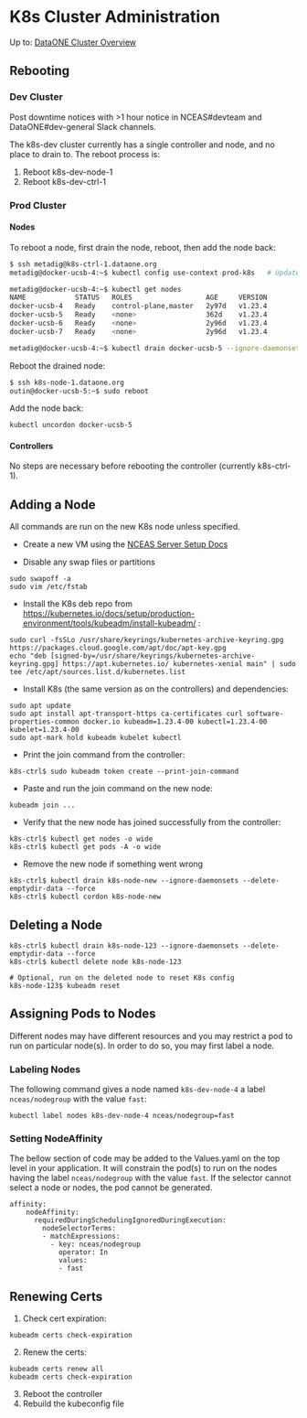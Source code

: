 # K8s Cluster Administration

Up to: [DataONE Cluster Overview](../cluster-overview.md)


## Rebooting

### Dev Cluster
Post downtime notices with >1 hour notice in NCEAS#devteam and DataONE#dev-general Slack channels.

The k8s-dev cluster currently has a single controller and node, and no place to drain to. The reboot process is:
1. Reboot k8s-dev-node-1
2. Reboot k8s-dev-ctrl-1

### Prod Cluster
#### Nodes
To reboot a node, first drain the node, reboot, then add the node back:
```bash
$ ssh metadig@k8s-ctrl-1.dataone.org
metadig@docker-ucsb-4:~$ kubectl config use-context prod-k8s   # Update ~metadig/.kube/config if this fails

metadig@docker-ucsb-4:~$ kubectl get nodes
NAME            STATUS   ROLES                  AGE     VERSION
docker-ucsb-4   Ready    control-plane,master   2y97d   v1.23.4
docker-ucsb-5   Ready    <none>                 362d    v1.23.4
docker-ucsb-6   Ready    <none>                 2y96d   v1.23.4
docker-ucsb-7   Ready    <none>                 2y96d   v1.23.4

metadig@docker-ucsb-4:~$ kubectl drain docker-ucsb-5 --ignore-daemonsets --delete-emptydir-data --force
```

Reboot the drained node:
```bash
$ ssh k8s-node-1.dataone.org
outin@docker-ucsb-5:~$ sudo reboot
```

Add the node back:
```bash
kubectl uncordon docker-ucsb-5
```

#### Controllers
No steps are necessary before rebooting the controller (currently k8s-ctrl-1).


## Adding a Node

All commands are run on the new K8s node unless specified.

- Create a new VM using the [NCEAS Server Setup Docs]( https://github.nceas.ucsb.edu/NCEAS/Computing/blob/master/server_setup.md)

- Disable any swap files or partitions
```
sudo swapoff -a
sudo vim /etc/fstab
```

- Install the K8s deb repo from https://kubernetes.io/docs/setup/production-environment/tools/kubeadm/install-kubeadm/ :
```
sudo curl -fsSLo /usr/share/keyrings/kubernetes-archive-keyring.gpg https://packages.cloud.google.com/apt/doc/apt-key.gpg
echo "deb [signed-by=/usr/share/keyrings/kubernetes-archive-keyring.gpg] https://apt.kubernetes.io/ kubernetes-xenial main" | sudo tee /etc/apt/sources.list.d/kubernetes.list
```

- Install K8s (the same version as on the controllers) and dependencies:
```
sudo apt update
sudo apt install apt-transport-https ca-certificates curl software-properties-common docker.io kubeadm=1.23.4-00 kubectl=1.23.4-00 kubelet=1.23.4-00
sudo apt-mark hold kubeadm kubelet kubectl
```

- Print the join command from the controller:
```
k8s-ctrl$ sudo kubeadm token create --print-join-command
```

- Paste and run the join command on the new node:
```
kubeadm join ...
```

- Verify that the new node has joined successfully from the controller:
```
k8s-ctrl$ kubectl get nodes -o wide
k8s-ctrl$ kubectl get pods -A -o wide
```

- Remove the new node if something went wrong
```
k8s-ctrl$ kubectl drain k8s-node-new --ignore-daemonsets --delete-emptydir-data --force
k8s-ctrl$ kubectl cordon k8s-node-new
```


## Deleting a Node
```
k8s-ctrl$ kubectl drain k8s-node-123 --ignore-daemonsets --delete-emptydir-data --force
k8s-ctrl$ kubectl delete node k8s-node-123

# Optional, run on the deleted node to reset K8s config
k8s-node-123$ kubeadm reset
```



## Assigning Pods to Nodes
Different nodes may have different resources and you may restrict a pod to run on particular node(s). In order to do so, you may first label a node.

### Labeling Nodes
The following command gives a node named `k8s-dev-node-4` a label `nceas/nodegroup` with the value `fast`:
```
kubectl label nodes k8s-dev-node-4 nceas/nodegroup=fast
```

### Setting NodeAffinity
The bellow section of code may be added to the Values.yaml on the top level in your application. It will constrain the pod(s) to run on the nodes having the label `nceas/nodegroup` with the value `fast`. If the selector cannot select a node or nodes, the pod cannot be generated.
```
affinity:
    nodeAffinity:
      requiredDuringSchedulingIgnoredDuringExecution:
        nodeSelectorTerms:
        - matchExpressions:
          - key: nceas/nodegroup
            operator: In
            values:
            - fast
```


## Renewing Certs

1. Check cert expiration:
```
kubeadm certs check-expiration
```
2. Renew the certs:
```
kubeadm certs renew all
kubeadm certs check-expiration
```
3. Reboot the controller
4. Rebuild the kubeconfig file
